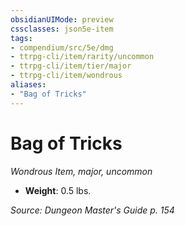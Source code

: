 ```yaml
---
obsidianUIMode: preview
cssclasses: json5e-item
tags:
- compendium/src/5e/dmg
- ttrpg-cli/item/rarity/uncommon
- ttrpg-cli/item/tier/major
- ttrpg-cli/item/wondrous
aliases: 
- "Bag of Tricks"
---
```

# Bag of Tricks
*Wondrous Item, major, uncommon*  

- **Weight**: 0.5 lbs.

*Source: Dungeon Master's Guide p. 154*